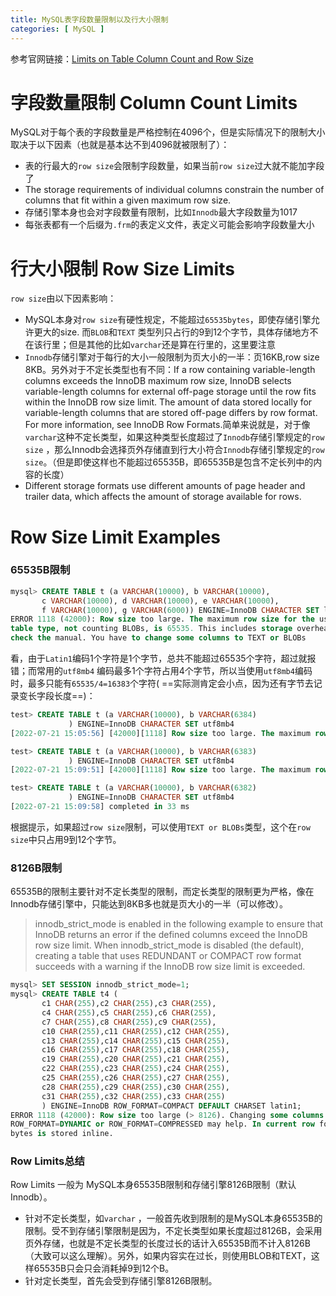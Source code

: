 ```yaml
---
title: MySQL表字段数量限制以及行大小限制
categories: [ MySQL ]
---
```


参考官网链接：[Limits on Table Column Count and Row Size](https://dev.mysql.com/doc/mysql-reslimits-excerpt/5.6/en/column-count-limit.html)

# 字段数量限制 Column Count Limits

MySQL对于每个表的字段数量是严格控制在4096个，但是实际情况下的限制大小取决于以下因素（也就是基本达不到4096就被限制了）：

- 表的行最大的`row size`会限制字段数量，如果当前`row size`过大就不能加字段了
- The storage requirements of individual columns constrain the number of columns that fit within a given maximum row
  size.
- 存储引擎本身也会对字段数量有限制，比如`Innodb`最大字段数量为1017
- 每张表都有一个后缀为`.frm`的表定义文件，表定义可能会影响字段数量大小

# 行大小限制 Row Size Limits

`row size`由以下因素影响：

- MySQL本身对`row size`有硬性规定，不能超过`65535bytes`，即使存储引擎允许更大的size. 而`BLOB`和`TEXT`
  类型列只占行的9到12个字节，具体存储地方不在该行里；但是其他的比如`varchar`还是算在行里的，这里要注意
- `Innodb`存储引擎对于每行的大小一般限制为页大小的一半：页16KB,row size 8KB。另外对于不定长类型也有不同：If a row
  containing variable-length columns exceeds the InnoDB maximum row size, InnoDB selects variable-length columns for
  external off-page storage until the row fits within the InnoDB row size limit. The amount of data stored locally for
  variable-length columns that are stored off-page differs by row format. For more information, see InnoDB Row
  Formats.简单来说就是，对于像`varchar`这种不定长类型，如果这种类型长度超过了`Innodb`存储引擎规定的`row size`
  ，那么Innodb会选择页外存储直到行大小符合`Innodb`存储引擎规定的`row size`。（但是即使这样也不能超过65535B，即65535B是包含不定长列中的内容的长度）
- Different storage formats use different amounts of page header and trailer data, which affects the amount of storage
  available for rows.

# Row Size Limit Examples

### 65535B限制

```sql
mysql> CREATE TABLE t (a VARCHAR(10000), b VARCHAR(10000),
       c VARCHAR(10000), d VARCHAR(10000), e VARCHAR(10000),
       f VARCHAR(10000), g VARCHAR(6000)) ENGINE=InnoDB CHARACTER SET latin1;
ERROR 1118 (42000): Row size too large. The maximum row size for the used
table type, not counting BLOBs, is 65535. This includes storage overhead,
check the manual. You have to change some columns to TEXT or BLOBs
```

看，由于`Latin1`编码1个字符是1个字节，总共不能超过65535个字符，超过就报错；而常用的`utf8mb4`
编码最多1个字符占用4个字节，所以当使用`utf8mb4`编码时，最多只能有`65535/4=16383`个字符(
==实际测肯定会小点，因为还有字节去记录变长字段长度==)：

```sql
test> CREATE TABLE t (a VARCHAR(10000), b VARCHAR(6384)
             ) ENGINE=InnoDB CHARACTER SET utf8mb4
[2022-07-21 15:05:56] [42000][1118] Row size too large. The maximum row size for the used table type, not counting BLOBs, is 65535. This includes storage overhead, check the manual. You have to change some columns to TEXT or BLOBs

test> CREATE TABLE t (a VARCHAR(10000), b VARCHAR(6383)
             ) ENGINE=InnoDB CHARACTER SET utf8mb4
[2022-07-21 15:09:51] [42000][1118] Row size too large. The maximum row size for the used table type, not counting BLOBs, is 65535. This includes storage overhead, check the manual. You have to change some columns to TEXT or BLOBs

test> CREATE TABLE t (a VARCHAR(10000), b VARCHAR(6382)
             ) ENGINE=InnoDB CHARACTER SET utf8mb4
[2022-07-21 15:09:58] completed in 33 ms
```

根据提示，如果超过`row size`限制，可以使用`TEXT or BLOBs`类型，这个在`row size`中只占用9到12个字节。

### 8126B限制

65535B的限制主要针对不定长类型的限制，而定长类型的限制更为严格，像在Innodb存储引擎中，只能达到8KB多也就是页大小的一半（可以修改）。

> innodb_strict_mode is enabled in the following example to ensure that InnoDB returns an error if the defined columns
> exceed the InnoDB row size limit. When innodb_strict_mode is disabled (the default), creating a table that uses
> REDUNDANT or COMPACT row format succeeds with a warning if the InnoDB row size limit is exceeded.

```sql
mysql> SET SESSION innodb_strict_mode=1;
mysql> CREATE TABLE t4 (
       c1 CHAR(255),c2 CHAR(255),c3 CHAR(255),
       c4 CHAR(255),c5 CHAR(255),c6 CHAR(255),
       c7 CHAR(255),c8 CHAR(255),c9 CHAR(255),
       c10 CHAR(255),c11 CHAR(255),c12 CHAR(255),
       c13 CHAR(255),c14 CHAR(255),c15 CHAR(255),
       c16 CHAR(255),c17 CHAR(255),c18 CHAR(255),
       c19 CHAR(255),c20 CHAR(255),c21 CHAR(255),
       c22 CHAR(255),c23 CHAR(255),c24 CHAR(255),
       c25 CHAR(255),c26 CHAR(255),c27 CHAR(255),
       c28 CHAR(255),c29 CHAR(255),c30 CHAR(255),
       c31 CHAR(255),c32 CHAR(255),c33 CHAR(255)
       ) ENGINE=InnoDB ROW_FORMAT=COMPACT DEFAULT CHARSET latin1;
ERROR 1118 (42000): Row size too large (> 8126). Changing some columns to TEXT or BLOB or using
ROW_FORMAT=DYNAMIC or ROW_FORMAT=COMPRESSED may help. In current row format, BLOB prefix of 768
bytes is stored inline.
```

### Row Limits总结

Row Limits 一般为 MySQL本身65535B限制和存储引擎8126B限制（默认Innodb）。

- 针对不定长类型，如`varchar`
  ，一般首先收到限制的是MySQL本身65535B的限制。受不到存储引擎限制是因为，不定长类型如果长度超过8126B，会采用页外存储，也就是不定长类型的长度过长的话计入65535B而不计入8126B（大致可以这么理解）。另外，如果内容实在过长，则使用BLOB和TEXT，这样65535B只会只会消耗掉9到12个B。
- 针对定长类型，首先会受到存储引擎8126B限制。
